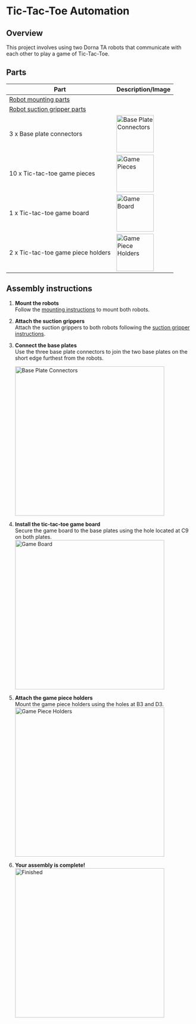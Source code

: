 # **Tic-Tac-Toe Automation**

## **Overview**
This project involves using two Dorna TA robots that communicate with each other to play a game of Tic-Tac-Toe.

## **Parts**
| **Part** | **Description/Image** |
|---|---|
| [Robot mounting parts](https://github.com/dorna-robotics/education/tree/main/mount_robot#parts) |   |
| [Robot suction gripper parts](https://github.com/dorna-robotics/education/blob/main/attach_suction_gripper/README.md#parts) |   |
| 3 x Base plate connectors | <img src="https://i.imgur.com/JqOHVjT.jpeg" alt="Base Plate Connectors" width="100"/> |
| 10 x Tic-tac-toe game pieces | <img src="https://i.imgur.com/dq7RxOk.jpeg" alt="Game Pieces" width="100"/> |
| 1 x Tic-tac-toe game board | <img src="https://i.imgur.com/lOhyIZg.jpeg" alt="Game Board" width="100"/> |
| 2 x Tic-tac-toe game piece holders | <img src="https://i.imgur.com/oWKwEAH.jpeg" alt="Game Piece Holders" width="100"/> |

## **Assembly instructions**

1. **Mount the robots**  
   Follow the [mounting instructions](https://github.com/dorna-robotics/education/tree/main/mount_robot#assembly) to mount both robots.

2. **Attach the suction grippers**  
   Attach the suction grippers to both robots following the [suction gripper instructions](https://github.com/dorna-robotics/education/blob/main/attach_suction_gripper/README.md#assembly).

3. **Connect the base plates**  
   Use the three base plate connectors to join the two base plates on the short edge furthest from the robots. 

   <img src="Dorna_Image" alt="Base Plate Connectors" width="400"/>

5. **Install the tic-tac-toe game board**  
   Secure the game board to the base plates using the hole located at C9 on both plates.  
   <img src="Dorna_Image" alt="Game Board" width="400"/>

6. **Attach the game piece holders**  
   Mount the game piece holders using the holes at B3 and D3.  
   <img src="Dorna_Image" alt="Game Piece Holders" width="400"/>

7. **Your assembly is complete!**  
   <img src="" alt="Finished" width="400"/>
